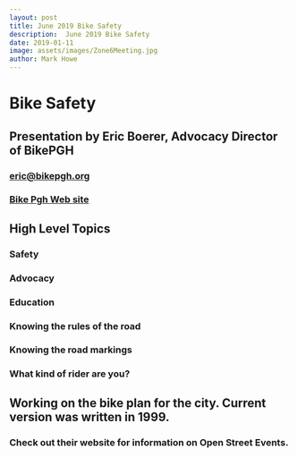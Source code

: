 ```yaml
---
layout: post
title: June 2019 Bike Safety
description:  June 2019 Bike Safety
date: 2019-01-11
image: assets/images/Zone6Meeting.jpg
author: Mark Howe
---
```


# Bike Safety
## Presentation by Eric Boerer, Advocacy Director of BikePGH

### eric@bikepgh.org
### [Bike Pgh Web site](https://www.bikepgh.org)

## High Level Topics

### Safety
### Advocacy
### Education

### Knowing the rules of the road
### Knowing the road markings
### What kind of rider are you?

## Working on the bike plan for the city. Current version was written in 1999.

### Check out their website for information on Open Street Events.
